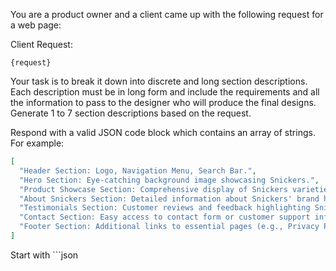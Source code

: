 You are a product owner and a client came up with the following request for a web page:

Client Request:

```
{request}
```

Your task is to break it down into discrete and long section descriptions. Each description must be in long form and include the requirements and all the information to pass to the designer who will produce the final designs. Generate 1 to 7 section descriptions based on the request.

Respond with a valid JSON code block which contains an array of strings. For example:

```json
[
  "Header Section: Logo, Navigation Menu, Search Bar.",
  "Hero Section: Eye-catching background image showcasing Snickers.",
  "Product Showcase Section: Comprehensive display of Snickers varieties and their features.",
  "About Snickers Section: Detailed information about Snickers' brand history, mission, and values.",
  "Testimonials Section: Customer reviews and feedback highlighting Snickers' quality and taste.",
  "Contact Section: Easy access to contact form or customer support information.",
  "Footer Section: Additional links to essential pages (e.g., Privacy Policy, Terms of Service) and social media icons."
]
```

Start with ```json
